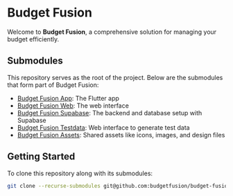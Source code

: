 # Budget Fusion

Welcome to **Budget Fusion**, a comprehensive solution for managing your budget efficiently.

## Submodules

This repository serves as the root of the project. Below are the submodules that form part of Budget Fusion:

- [Budget Fusion App](https://github.com/budgetfusion/budget-fusion-app): The Flutter app 
- [Budget Fusion Web](https://github.com/budgetfusion/budget-fusion-web): The web interface 
- [Budget Fusion Supabase](https://github.com/budgetfusion/budget-fusion-supabase): The backend and database setup with Supabase
- [Budget Fusion Testdata](https://github.com/budgetfusion/budget-fusion-supabase): Web interface to generate test data
- [Budget Fusion Assets](https://github.com/budgetfusion/budget-fusion-assets): Shared assets like icons, images, and design files

## Getting Started

To clone this repository along with its submodules:

```bash
git clone --recurse-submodules git@github.com:budgetfusion/budget-fusion.git
